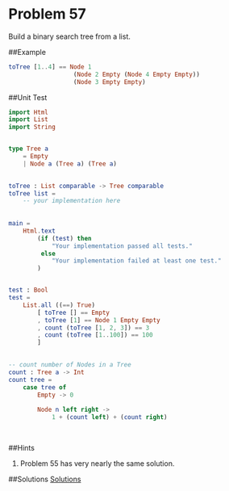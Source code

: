 # Problem 57

Build a binary search tree from a list.

##Example 
```elm
toTree [1..4] == Node 1 
                  (Node 2 Empty (Node 4 Empty Empty)) 
                  (Node 3 Empty Empty)
```

##Unit Test
```elm
import Html
import List
import String


type Tree a
    = Empty
    | Node a (Tree a) (Tree a)
    

toTree : List comparable -> Tree comparable
toTree list =
    -- your implementation here
                
  
main =
    Html.text
        (if (test) then
            "Your implementation passed all tests."
         else
            "Your implementation failed at least one test."
        )


test : Bool
test =
    List.all ((==) True)
        [ toTree [] == Empty
        , toTree [1] == Node 1 Empty Empty
        , count (toTree [1, 2, 3]) == 3
        , count (toTree [1..100]) == 100
        ]

    
-- count number of Nodes in a Tree    
count : Tree a -> Int
count tree = 
    case tree of 
        Empty -> 0
        
        Node n left right ->
            1 + (count left) + (count right)
  
  
```

##Hints
1. Problem 55 has very nearly the same solution. 

##Solutions
[Solutions](../s/s57.md)
